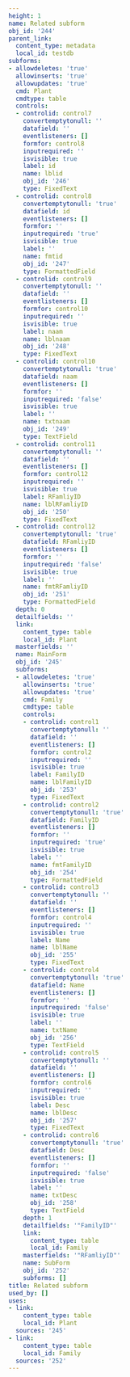 ```yaml
---
height: 1
name: Related subform
obj_id: '244'
parent_link:
  content_type: metadata
  local_id: testdb
subforms:
- allowdeletes: 'true'
  allowinserts: 'true'
  allowupdates: 'true'
  cmd: Plant
  cmdtype: table
  controls:
  - controlid: control7
    convertemptytonull: ''
    datafield: ''
    eventlisteners: []
    formfor: control8
    inputrequired: ''
    isvisible: true
    label: id
    name: lblid
    obj_id: '246'
    type: FixedText
  - controlid: control8
    convertemptytonull: 'true'
    datafield: id
    eventlisteners: []
    formfor: ''
    inputrequired: 'true'
    isvisible: true
    label: ''
    name: fmtid
    obj_id: '247'
    type: FormattedField
  - controlid: control9
    convertemptytonull: ''
    datafield: ''
    eventlisteners: []
    formfor: control10
    inputrequired: ''
    isvisible: true
    label: naam
    name: lblnaam
    obj_id: '248'
    type: FixedText
  - controlid: control10
    convertemptytonull: 'true'
    datafield: naam
    eventlisteners: []
    formfor: ''
    inputrequired: 'false'
    isvisible: true
    label: ''
    name: txtnaam
    obj_id: '249'
    type: TextField
  - controlid: control11
    convertemptytonull: ''
    datafield: ''
    eventlisteners: []
    formfor: control12
    inputrequired: ''
    isvisible: true
    label: RFamliyID
    name: lblRFamliyID
    obj_id: '250'
    type: FixedText
  - controlid: control12
    convertemptytonull: 'true'
    datafield: RFamliyID
    eventlisteners: []
    formfor: ''
    inputrequired: 'false'
    isvisible: true
    label: ''
    name: fmtRFamliyID
    obj_id: '251'
    type: FormattedField
  depth: 0
  detailfields: ''
  link:
    content_type: table
    local_id: Plant
  masterfields: ''
  name: MainForm
  obj_id: '245'
  subforms:
  - allowdeletes: 'true'
    allowinserts: 'true'
    allowupdates: 'true'
    cmd: Family
    cmdtype: table
    controls:
    - controlid: control1
      convertemptytonull: ''
      datafield: ''
      eventlisteners: []
      formfor: control2
      inputrequired: ''
      isvisible: true
      label: FamilyID
      name: lblFamilyID
      obj_id: '253'
      type: FixedText
    - controlid: control2
      convertemptytonull: 'true'
      datafield: FamilyID
      eventlisteners: []
      formfor: ''
      inputrequired: 'true'
      isvisible: true
      label: ''
      name: fmtFamilyID
      obj_id: '254'
      type: FormattedField
    - controlid: control3
      convertemptytonull: ''
      datafield: ''
      eventlisteners: []
      formfor: control4
      inputrequired: ''
      isvisible: true
      label: Name
      name: lblName
      obj_id: '255'
      type: FixedText
    - controlid: control4
      convertemptytonull: 'true'
      datafield: Name
      eventlisteners: []
      formfor: ''
      inputrequired: 'false'
      isvisible: true
      label: ''
      name: txtName
      obj_id: '256'
      type: TextField
    - controlid: control5
      convertemptytonull: ''
      datafield: ''
      eventlisteners: []
      formfor: control6
      inputrequired: ''
      isvisible: true
      label: Desc
      name: lblDesc
      obj_id: '257'
      type: FixedText
    - controlid: control6
      convertemptytonull: 'true'
      datafield: Desc
      eventlisteners: []
      formfor: ''
      inputrequired: 'false'
      isvisible: true
      label: ''
      name: txtDesc
      obj_id: '258'
      type: TextField
    depth: 1
    detailfields: '"FamilyID"'
    link:
      content_type: table
      local_id: Family
    masterfields: '"RFamliyID"'
    name: SubForm
    obj_id: '252'
    subforms: []
title: Related subform
used_by: []
uses:
- link:
    content_type: table
    local_id: Plant
  sources: '245'
- link:
    content_type: table
    local_id: Family
  sources: '252'
---
```

